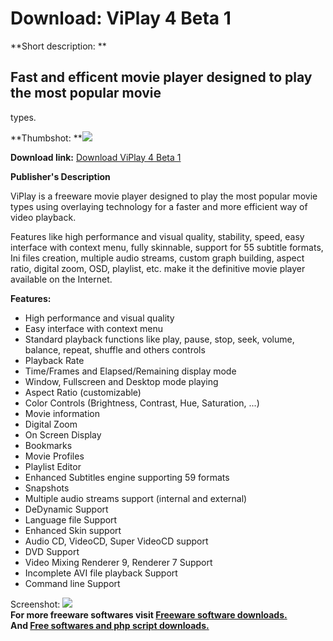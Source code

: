 # Download: ViPlay 4 Beta 1

**Short description: **

## Fast and efficent movie player designed to play the most popular movie
types.

  
**Thumbshot: **![](http://www.freewarefiles.com/screenshot/viplay3_md.gif)   
  
**Download link:** [Download ViPlay 4 Beta 1](http://freesoftwares.boysofts.com/ViPlay-Beta_program_17498.html)  
  

**Publisher's Description**  
  

ViPlay is a freeware movie player designed to play the most popular movie
types using overlaying technology for a faster and more efficient way of video
playback.

Features like high performance and visual quality, stability, speed, easy
interface with context menu, fully skinnable, support for 55 subtitle formats,
Ini files creation, multiple audio streams, custom graph building, aspect
ratio, digital zoom, OSD, playlist, etc. make it the definitive movie player
available on the Internet.

**Features:**

  * High performance and visual quality 
  * Easy interface with context menu 
  * Standard playback functions like play, pause, stop, seek, volume, balance, repeat, shuffle and others controls 
  * Playback Rate 
  * Time/Frames and Elapsed/Remaining display mode 
  * Window, Fullscreen and Desktop mode playing 
  * Aspect Ratio (customizable) 
  * Color Controls (Brightness, Contrast, Hue, Saturation, ...) 
  * Movie information 
  * Digital Zoom 
  * On Screen Display 
  * Bookmarks 
  * Movie Profiles 
  * Playlist Editor 
  * Enhanced Subtitles engine supporting 59 formats 
  * Snapshots 
  * Multiple audio streams support (internal and external) 
  * DeDynamic Support 
  * Language file Support 
  * Enhanced Skin support 
  * Audio CD, VideoCD, Super VideoCD support 
  * DVD Support 
  * Video Mixing Renderer 9, Renderer 7 Support 
  * Incomplete AVI file playback Support 
  * Command line Support 

  
  
Screenshot: ![](http://www.freewarefiles.com/screenshot/viplay3.gif)  
**For more freeware softwares visit [Freeware software downloads.](http://freesoftwares.boysofts.com/)**   
**And [Free softwares and php script downloads.](http://www.boysofts.com/)**

